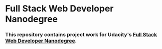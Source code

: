 # Full Stack Web Developer Nanodegree

### This repository contains project work for Udacity's [Full Stack Web Developer Nanodegree](https://www.udacity.com/course/full-stack-web-developer-nanodegree--nd004).